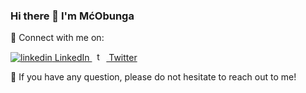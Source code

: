 ### Hi there 👋 I'm MćObunga 

🤝 Connect with me on:

<p>
  <a href="https://www.linkedin.com/in/bonface-kotieno/" rel="nofollow noreferrer">
    <img src="https://i.stack.imgur.com/gVE0j.png" alt="linkedin"> LinkedIn
  </a> &nbsp; 
  <a href="https://twitter.com/mcobungabonface" rel="nofollow noreferrer">
    <img src="https://user-images.githubusercontent.com/25502580/236696947-a197db33-7fef-40f3-9fe3-cfa1877aee0a.png" width="15" alt="twitter"> Twitter
  </a>
</p>

💬 If you have any question, please do not hesitate to reach out to me!

<!--
**McObunga/McObunga** is a ✨ _special_ ✨ repository because its `README.md` (this file) appears on your GitHub profile.

Here are some ideas to get you started:

- 🔭 I’m currently working on ...
- 🌱 I’m currently learning ...
- 👯 I’m looking to collaborate on ...
- 🤔 I’m looking for help with ...
- 💬 Ask me about ...
- 📫 How to reach me: ...
- 😄 Pronouns: ...
- ⚡ Fun fact: ...
-->
